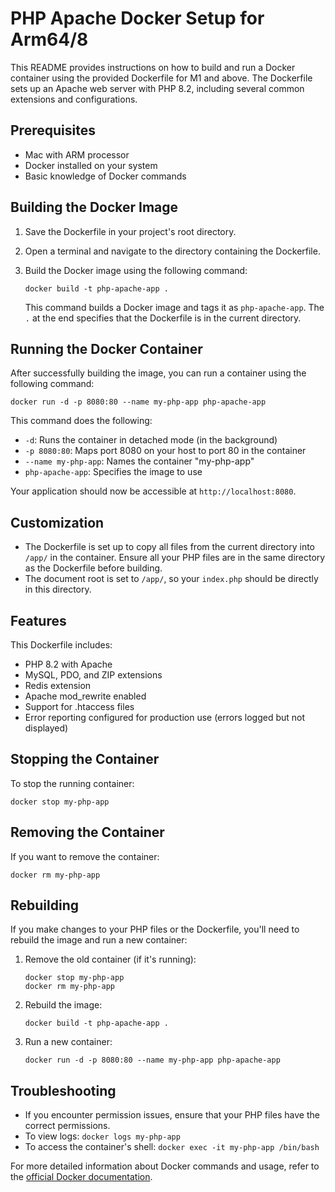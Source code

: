 # PHP Apache Docker Setup for Arm64/8

This README provides instructions on how to build and run a Docker container using the provided Dockerfile for M1 and above. The Dockerfile sets up an Apache web server with PHP 8.2, including several common extensions and configurations.

## Prerequisites
-  Mac with ARM processor
- Docker installed on your system
- Basic knowledge of Docker commands

## Building the Docker Image

1. Save the Dockerfile in your project's root directory.

2. Open a terminal and navigate to the directory containing the Dockerfile.

3. Build the Docker image using the following command:

   ```
   docker build -t php-apache-app .
   ```

   This command builds a Docker image and tags it as `php-apache-app`. The `.` at the end specifies that the Dockerfile is in the current directory.

## Running the Docker Container

After successfully building the image, you can run a container using the following command:

```
docker run -d -p 8080:80 --name my-php-app php-apache-app
```

This command does the following:
- `-d`: Runs the container in detached mode (in the background)
- `-p 8080:80`: Maps port 8080 on your host to port 80 in the container
- `--name my-php-app`: Names the container "my-php-app"
- `php-apache-app`: Specifies the image to use

Your application should now be accessible at `http://localhost:8080`.

## Customization

- The Dockerfile is set up to copy all files from the current directory into `/app/` in the container. Ensure all your PHP files are in the same directory as the Dockerfile before building.
- The document root is set to `/app/`, so your `index.php` should be directly in this directory.

## Features

This Dockerfile includes:
- PHP 8.2 with Apache
- MySQL, PDO, and ZIP extensions
- Redis extension
- Apache mod_rewrite enabled
- Support for .htaccess files
- Error reporting configured for production use (errors logged but not displayed)

## Stopping the Container

To stop the running container:

```
docker stop my-php-app
```

## Removing the Container

If you want to remove the container:

```
docker rm my-php-app
```

## Rebuilding

If you make changes to your PHP files or the Dockerfile, you'll need to rebuild the image and run a new container:

1. Remove the old container (if it's running):
   ```
   docker stop my-php-app
   docker rm my-php-app
   ```

2. Rebuild the image:
   ```
   docker build -t php-apache-app .
   ```

3. Run a new container:
   ```
   docker run -d -p 8080:80 --name my-php-app php-apache-app
   ```

## Troubleshooting

- If you encounter permission issues, ensure that your PHP files have the correct permissions.
- To view logs: `docker logs my-php-app`
- To access the container's shell: `docker exec -it my-php-app /bin/bash`

For more detailed information about Docker commands and usage, refer to the [official Docker documentation](https://docs.docker.com/).
